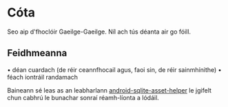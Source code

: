 # Cóta

Seo aip d'fhoclóir Gaeilge-Gaeilge. Níl ach tús déanta air go fóill.

## Feidhmeanna

&bull; déan cuardach (de réir ceannfhocail agus, faoi sin, de réir sainmhínithe)
&bull; féach iontráil randamach

Baineann sé leas as an leabharlann [android-sqlite-asset-helper](https://github.com/jgilfelt/android-sqlite-asset-helper) le jgifelt chun cabhrú le bunachar sonraí réamh-líonta a lódáil.